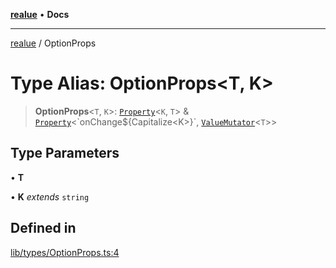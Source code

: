 [**realue**](../README.md) • **Docs**

***

[realue](../README.md) / OptionProps

# Type Alias: OptionProps\<T, K\>

> **OptionProps**\<`T`, `K`\>: [`Property`](Property.md)\<`K`, `T`\> & [`Property`](Property.md)\<\`onChange$\{Capitalize\<K\>\}\`, [`ValueMutator`](ValueMutator.md)\<`T`\>\>

## Type Parameters

• **T**

• **K** *extends* `string`

## Defined in

[lib/types/OptionProps.ts:4](https://github.com/nevoland/realue/blob/cbce77129663d64110c6eeb5270a3b7841e0b453/lib/types/OptionProps.ts#L4)
